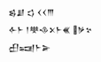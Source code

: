 <div class='block'>
<div class='line'>𒌗𒋗 𒌓 𒌋𒌋𒐈</div>
<div class='line'>𒅆𒈨 𒁹𒋧𒈾𒉽𒈨𒌍 𒃻𒆳</div>
<div class='line'>𒌷𒍢𒈨𒅕</div>
</div>